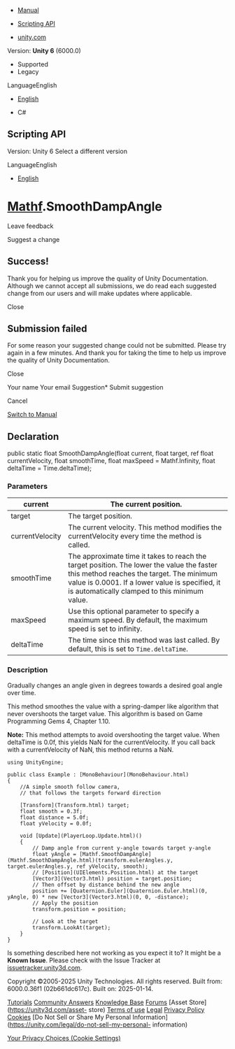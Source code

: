 [ ]()

  * [Manual](../Manual/index.html)
  * [Scripting API](../ScriptReference/index.html)

  * [unity.com](https://unity.com/)

Version: **Unity 6** (6000.0)

  * Supported
  * Legacy

LanguageEnglish

  * [English]()

  * C#

[ ](https://docs.unity3d.com)

## Scripting API

Version: Unity 6 Select a different version

LanguageEnglish

  * [English]()

#  [Mathf](Mathf.html).SmoothDampAngle

Leave feedback

Suggest a change

## Success!

Thank you for helping us improve the quality of Unity Documentation. Although
we cannot accept all submissions, we do read each suggested change from our
users and will make updates where applicable.

Close

## Submission failed

For some reason your suggested change could not be submitted. Please <a>try
again</a> in a few minutes. And thank you for taking the time to help us
improve the quality of Unity Documentation.

Close

Your name Your email Suggestion* Submit suggestion

Cancel

[Switch to Manual](../Manual/class-Mathf.html "Go to Mathf Component in the
Manual")

## Declaration

public static float SmoothDampAngle(float current, float target, ref float
currentVelocity, float smoothTime, float maxSpeed = Mathf.Infinity, float
deltaTime = Time.deltaTime);

### Parameters

current | The current position.  
---|---  
target | The target position.  
currentVelocity | The current velocity. This method modifies the currentVelocity every time the method is called.  
smoothTime | The approximate time it takes to reach the target position. The lower the value the faster this method reaches the target. The minimum value is 0.0001. If a lower value is specified, it is automatically clamped to this minimum value.  
maxSpeed | Use this optional parameter to specify a maximum speed. By default, the maximum speed is set to infinity.  
deltaTime | The time since this method was last called. By default, this is set to `Time.deltaTime`.  
  
### Description

Gradually changes an angle given in degrees towards a desired goal angle over
time.

This method smoothes the value with a spring-damper like algorithm that never
overshoots the target value. This algorithm is based on Game Programming Gems
4, Chapter 1.10.  
  
**Note:** This method attempts to avoid overshooting the target value. When
deltaTime is 0.0f, this yields NaN for the currentVelocity. If you call back
with a currentVelocity of NaN, this method returns a NaN.

    
    
    using UnityEngine;  
      
    public class Example : [MonoBehaviour](MonoBehaviour.html)
    {
        //A simple smooth follow camera,
        // that follows the targets forward direction  
      
        [Transform](Transform.html) target;
        float smooth = 0.3f;
        float distance = 5.0f;
        float yVelocity = 0.0f;  
      
        void [Update](PlayerLoop.Update.html)()
        {
            // Damp angle from current y-angle towards target y-angle
            float yAngle = [Mathf.SmoothDampAngle](Mathf.SmoothDampAngle.html)(transform.eulerAngles.y, target.eulerAngles.y, ref yVelocity, smooth);
            // [Position](UIElements.Position.html) at the target
            [Vector3](Vector3.html) position = target.position;
            // Then offset by distance behind the new angle
            position += [Quaternion.Euler](Quaternion.Euler.html)(0, yAngle, 0) * new [Vector3](Vector3.html)(0, 0, -distance);
            // Apply the position
            transform.position = position;  
      
            // Look at the target
            transform.LookAt(target);
        }
    }
    

Is something described here not working as you expect it to? It might be a
**Known Issue**. Please check with the Issue Tracker at
[issuetracker.unity3d.com](https://issuetracker.unity3d.com).

Copyright ©2005-2025 Unity Technologies. All rights reserved. Built from:
6000.0.36f1 (02b661dc617c). Built on: 2025-01-14.

[Tutorials](https://unity3d.com/learn) [Community
Answers](https://answers.unity3d.com) [Knowledge
Base](https://support.unity3d.com/hc/en-us)
[Forums](https://forum.unity3d.com) [Asset Store](https://unity3d.com/asset-
store) [Terms of use](https://docs.unity3d.com/Manual/TermsOfUse.html)
[Legal](https://unity.com/legal) [Privacy
Policy](https://unity.com/legal/privacy-policy)
[Cookies](https://unity.com/legal/cookie-policy) [Do Not Sell or Share My
Personal Information](https://unity.com/legal/do-not-sell-my-personal-
information)

[Your Privacy Choices (Cookie Settings)](javascript:void\(0\);)

